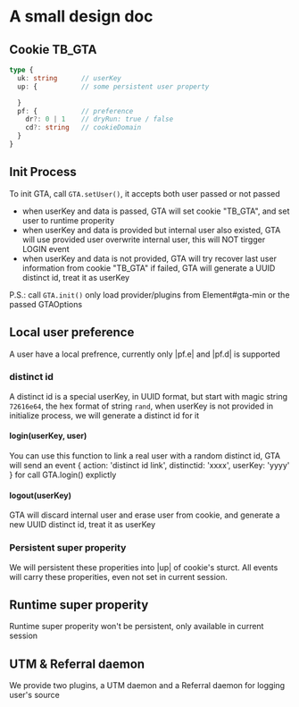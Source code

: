 # A small design doc

## Cookie TB_GTA
```typescript
type {
  uk: string      // userKey
  up: {           // some persistent user property

  }
  pf: {           // preference
    dr?: 0 | 1    // dryRun: true / false
    cd?: string   // cookieDomain
  }
}
```

## Init Process
To init GTA, call `GTA.setUser()`, it accepts both user passed or not passed
- when userKey and data is passed, GTA will set cookie "TB_GTA", and set user to runtime properity
- when userKey and data is provided but internal user also existed,
  GTA will use provided user overwrite internal user, this will NOT tirgger LOGIN event
- when userKey and data is not provided, GTA will try recover last user information from cookie "TB_GTA"
  if failed, GTA will generate a UUID distinct id, treat it as userKey

P.S.: call `GTA.init()` only load provider/plugins from Element#gta-min or the passed GTAOptions

## Local user preference
A user have a local prefrence, currently only |pf.e| and |pf.d| is supported

### distinct id
A distinct id is a special userKey, in UUID format, but start with magic string `72616e64`, the hex format of string `rand`,
when userKey is not provided in initialize process, we will generate a distinct id for it

#### login(userKey, user)
You can use this function to link a real user with a random distinct id,
GTA will send an event { action: 'distinct id link', distinctid: 'xxxx', userKey: 'yyyy' } for call GTA.login() explictly

#### logout(userKey)
GTA will discard internal user and erase user from cookie, and generate a new UUID distinct id, treat it as userKey

### Persistent super properity
We will persistent these properities into |up| of cookie's sturct.
All events will carry these properities, even not set in current session.

## Runtime super properity
Runtime super properity won't be persistent, only available in current session

## UTM & Referral daemon
We provide two plugins, a UTM daemon and a Referral daemon for logging user's source
